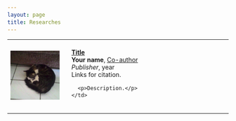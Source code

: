 ```yaml
---
layout: page
title: Researches
---
```


<table width="100%" align="center">
  <tr>
    <td width="25%">
      <img width="160" src='img/projects/mycat.png'>
    </td>
    <td style="padding: 20px" valign="top" width="75%">
      <a href=""><strong>Title</strong></a>
      <br>
      <strong>Your name</strong>,
      <a href="">Co-author</a> <br>
      <em>Publisher</em>, year <br>
      Links for citation.

      <p>Description.</p>
    </td>
  </tr>
</table>
